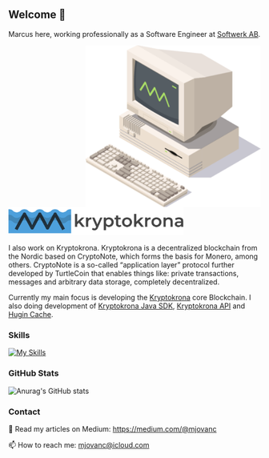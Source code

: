 ## Welcome 👋

Marcus here, working professionally as a Software Engineer at [Softwerk AB](https://github.com/softwerkab).

<a href="https://kryptokrona.se/">
    <img src="./xkr-mining-400x369.png" width="350" align="right">
</a>

<p align="left">
  <img src="kryptokrona.png" alt="Kryptokrona" width="350"/>
</p>

I also work on Kryptokrona. Kryptokrona is a decentralized blockchain from the Nordic based on CryptoNote, which forms the basis for Monero, among others. CryptoNote is a so-called “application layer” protocol further developed by TurtleCoin that enables things like: private transactions, messages and arbitrary data storage, completely decentralized.

Currently my main focus is developing the [Kryptokrona](https://github.com/kryptokrona/kryptokrona) core Blockchain. I also doing development of [Kryptokrona Java SDK](https://github.com/kryptokrona/kryptokrona-java-sdk), [Kryptokrona API](https://github.com/kryptokrona/kryptokrona-api) and [Hugin Cache](https://github.com/kryptokrona/hugin-cache).

### Skills

[![My Skills](https://skills.thijs.gg/icons?i=java,reactivex,spring,hibernate,gradle,maven,kotlin,py,js,ts,nodejs,angular,express,git,docker,bash,mysql,postgres,sqlite,idea,linux,md,ansible,nginx,jenkins,github,gitlab,gcp,azure,aws&theme=dark)](https://skills.thijs.gg)

### GitHub Stats

![Anurag's GitHub stats](https://github-readme-stats.vercel.app/api?username=mjovanc&show_icons=true&theme=default)

### Contact

🔮 Read my articles on Medium: https://medium.com/@mjovanc

📫 How to reach me: mjovanc@icloud.com
  
